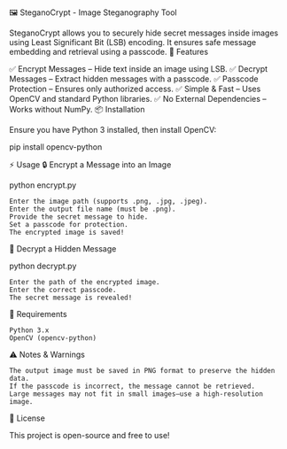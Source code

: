 🖼️ SteganoCrypt - Image Steganography Tool

SteganoCrypt allows you to securely hide secret messages inside images using Least Significant Bit (LSB) encoding. It ensures safe message embedding and retrieval using a passcode.
🚀 Features

✅ Encrypt Messages – Hide text inside an image using LSB.
✅ Decrypt Messages – Extract hidden messages with a passcode.
✅ Passcode Protection – Ensures only authorized access.
✅ Simple & Fast – Uses OpenCV and standard Python libraries.
✅ No External Dependencies – Works without NumPy.
📦 Installation

Ensure you have Python 3 installed, then install OpenCV:

pip install opencv-python

⚡ Usage
🔒 Encrypt a Message into an Image

python encrypt.py

    Enter the image path (supports .png, .jpg, .jpeg).
    Enter the output file name (must be .png).
    Provide the secret message to hide.
    Set a passcode for protection.
    The encrypted image is saved!

🔑 Decrypt a Hidden Message

python decrypt.py

    Enter the path of the encrypted image.
    Enter the correct passcode.
    The secret message is revealed!

🔧 Requirements

    Python 3.x
    OpenCV (opencv-python)

⚠️ Notes & Warnings

    The output image must be saved in PNG format to preserve the hidden data.
    If the passcode is incorrect, the message cannot be retrieved.
    Large messages may not fit in small images—use a high-resolution image.

📜 License

This project is open-source and free to use!

